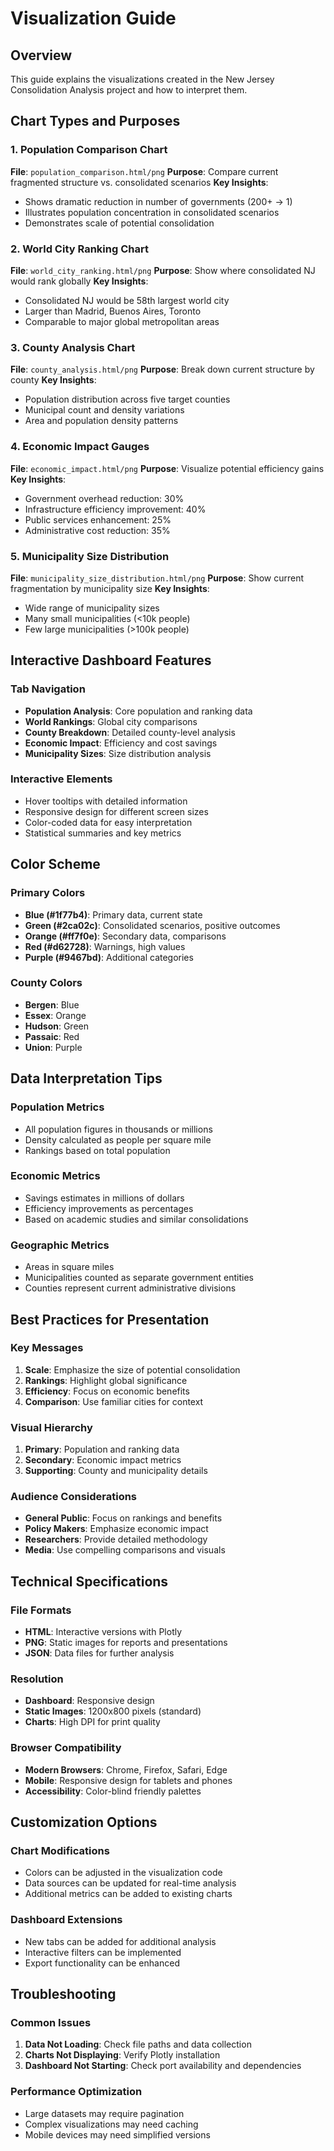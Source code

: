 # Visualization Guide

## Overview

This guide explains the visualizations created in the New Jersey Consolidation Analysis project and how to interpret them.

## Chart Types and Purposes

### 1. Population Comparison Chart
**File**: `population_comparison.html/png`
**Purpose**: Compare current fragmented structure vs. consolidated scenarios
**Key Insights**:
- Shows dramatic reduction in number of governments (200+ → 1)
- Illustrates population concentration in consolidated scenarios
- Demonstrates scale of potential consolidation

### 2. World City Ranking Chart
**File**: `world_city_ranking.html/png`
**Purpose**: Show where consolidated NJ would rank globally
**Key Insights**:
- Consolidated NJ would be 58th largest world city
- Larger than Madrid, Buenos Aires, Toronto
- Comparable to major global metropolitan areas

### 3. County Analysis Chart
**File**: `county_analysis.html/png`
**Purpose**: Break down current structure by county
**Key Insights**:
- Population distribution across five target counties
- Municipal count and density variations
- Area and population density patterns

### 4. Economic Impact Gauges
**File**: `economic_impact.html/png`
**Purpose**: Visualize potential efficiency gains
**Key Insights**:
- Government overhead reduction: 30%
- Infrastructure efficiency improvement: 40%
- Public services enhancement: 25%
- Administrative cost reduction: 35%

### 5. Municipality Size Distribution
**File**: `municipality_size_distribution.html/png`
**Purpose**: Show current fragmentation by municipality size
**Key Insights**:
- Wide range of municipality sizes
- Many small municipalities (<10k people)
- Few large municipalities (>100k people)

## Interactive Dashboard Features

### Tab Navigation
- **Population Analysis**: Core population and ranking data
- **World Rankings**: Global city comparisons
- **County Breakdown**: Detailed county-level analysis
- **Economic Impact**: Efficiency and cost savings
- **Municipality Sizes**: Size distribution analysis

### Interactive Elements
- Hover tooltips with detailed information
- Responsive design for different screen sizes
- Color-coded data for easy interpretation
- Statistical summaries and key metrics

## Color Scheme

### Primary Colors
- **Blue (#1f77b4)**: Primary data, current state
- **Green (#2ca02c)**: Consolidated scenarios, positive outcomes
- **Orange (#ff7f0e)**: Secondary data, comparisons
- **Red (#d62728)**: Warnings, high values
- **Purple (#9467bd)**: Additional categories

### County Colors
- **Bergen**: Blue
- **Essex**: Orange
- **Hudson**: Green
- **Passaic**: Red
- **Union**: Purple

## Data Interpretation Tips

### Population Metrics
- All population figures in thousands or millions
- Density calculated as people per square mile
- Rankings based on total population

### Economic Metrics
- Savings estimates in millions of dollars
- Efficiency improvements as percentages
- Based on academic studies and similar consolidations

### Geographic Metrics
- Areas in square miles
- Municipalities counted as separate government entities
- Counties represent current administrative divisions

## Best Practices for Presentation

### Key Messages
1. **Scale**: Emphasize the size of potential consolidation
2. **Rankings**: Highlight global significance
3. **Efficiency**: Focus on economic benefits
4. **Comparison**: Use familiar cities for context

### Visual Hierarchy
1. **Primary**: Population and ranking data
2. **Secondary**: Economic impact metrics
3. **Supporting**: County and municipality details

### Audience Considerations
- **General Public**: Focus on rankings and benefits
- **Policy Makers**: Emphasize economic impact
- **Researchers**: Provide detailed methodology
- **Media**: Use compelling comparisons and visuals

## Technical Specifications

### File Formats
- **HTML**: Interactive versions with Plotly
- **PNG**: Static images for reports and presentations
- **JSON**: Data files for further analysis

### Resolution
- **Dashboard**: Responsive design
- **Static Images**: 1200x800 pixels (standard)
- **Charts**: High DPI for print quality

### Browser Compatibility
- **Modern Browsers**: Chrome, Firefox, Safari, Edge
- **Mobile**: Responsive design for tablets and phones
- **Accessibility**: Color-blind friendly palettes

## Customization Options

### Chart Modifications
- Colors can be adjusted in the visualization code
- Data sources can be updated for real-time analysis
- Additional metrics can be added to existing charts

### Dashboard Extensions
- New tabs can be added for additional analysis
- Interactive filters can be implemented
- Export functionality can be enhanced

## Troubleshooting

### Common Issues
1. **Data Not Loading**: Check file paths and data collection
2. **Charts Not Displaying**: Verify Plotly installation
3. **Dashboard Not Starting**: Check port availability and dependencies

### Performance Optimization
- Large datasets may require pagination
- Complex visualizations may need caching
- Mobile devices may need simplified versions
